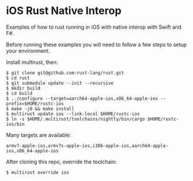 # iOS Rust Native Interop
Examples of how to rust running in iOS with native interop with Swift and F#.

Before running these examples you will need to follow a few steps to setup your environment.

Install multirust, then:

```
$ git clone git@github.com:rust-lang/rust.git
$ cd rust
$ git submodule update --init --recursive
$ mkdir build
$ cd build
$ ../configure --target=aarch64-apple-ios,x86_64-apple-ios --prefix=$HOME/rustc-ios
$ make -j8 && make install
$ multirust update ios --link-local $HOME/rustc-ios
$ ln -s $HOME/.multirust/toolchains/nightly/bin/cargo $HOME/rustc-ios/bin
```

Many targets are available:
```
armv7-apple-ios,armv7s-apple-ios,i386-apple-ios,aarch64-apple-ios,x86_64-apple-ios
```

After cloning this repo, override the toolchain:
```
$ multirust override ios
```
